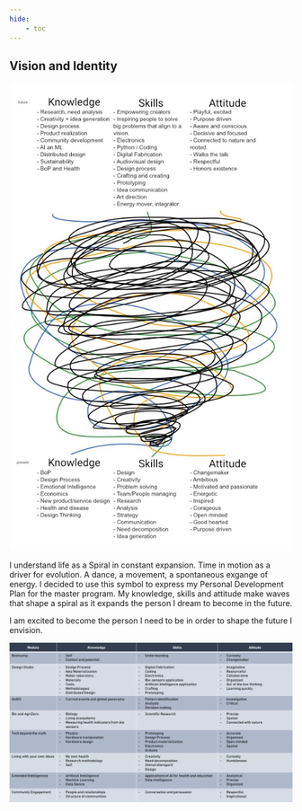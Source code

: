 ```yaml
---
hide:
    - toc
---
```


## Vision and Identity

![](../images/MT01/map.jpg)

I understand life as a Spiral in constant expansion. Time in motion as a driver for evolution. A dance, a movement, a spontaneous exgange of energy. I decided to use this symbol to express my Personal Development Plan for the master program. My knowledge, skills and attitude make waves that shape a spiral as it expands the person I dream to become in the future.

I am excited to become the person I need to be in order to shape the future I envision.

![](../images/MT01/classmap.jpg)
